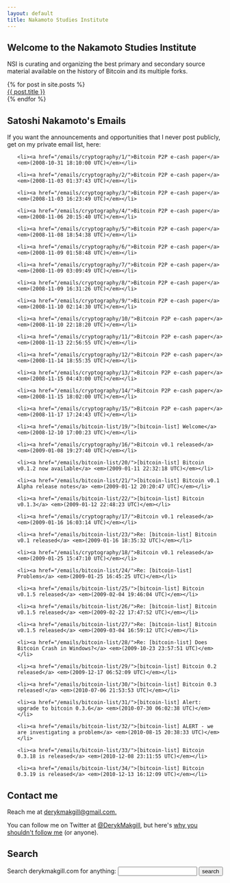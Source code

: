 ```yaml
---
layout: default
title: Nakamoto Studies Institute
---
```





<section id="newestarticles">
<h2>Welcome to the Nakamoto Studies Institute</h2>
	
<p>NSI is curating and organizing the best primary and secondary source material available on the history of Bitcoin and its multiple forks.	
	</p>
<ul style="
    list-style: none;
    padding-left: 0px;
">
{% for post in site.posts %}
	    <li><a href="{{ post.url }}" title="{{ post.title }}">{{ post.title }}</a></li>
	  {% endfor %}
</ul>
</section>



<section id="list">
<h2>Satoshi Nakamoto's Emails </h2>
<p>
If you want the announcements and opportunities that I never post publicly, get on my private email list, here:
</p>
<ul>
  
    <li><a href="/emails/cryptography/1/">Bitcoin P2P e-cash paper</a> <em>(2008-10-31 18:10:00 UTC)</em></li>
  
    <li><a href="/emails/cryptography/2/">Bitcoin P2P e-cash paper</a> <em>(2008-11-03 01:37:43 UTC)</em></li>
  
    <li><a href="/emails/cryptography/3/">Bitcoin P2P e-cash paper</a> <em>(2008-11-03 16:23:49 UTC)</em></li>
  
    <li><a href="/emails/cryptography/4/">Bitcoin P2P e-cash paper</a> <em>(2008-11-06 20:15:40 UTC)</em></li>
  
    <li><a href="/emails/cryptography/5/">Bitcoin P2P e-cash paper</a> <em>(2008-11-08 18:54:38 UTC)</em></li>
  
    <li><a href="/emails/cryptography/6/">Bitcoin P2P e-cash paper</a> <em>(2008-11-09 01:58:48 UTC)</em></li>
  
    <li><a href="/emails/cryptography/7/">Bitcoin P2P e-cash paper</a> <em>(2008-11-09 03:09:49 UTC)</em></li>
  
    <li><a href="/emails/cryptography/8/">Bitcoin P2P e-cash paper</a> <em>(2008-11-09 16:31:26 UTC)</em></li>
  
    <li><a href="/emails/cryptography/9/">Bitcoin P2P e-cash paper</a> <em>(2008-11-10 02:14:30 UTC)</em></li>
  
    <li><a href="/emails/cryptography/10/">Bitcoin P2P e-cash paper</a> <em>(2008-11-10 22:18:20 UTC)</em></li>
  
    <li><a href="/emails/cryptography/11/">Bitcoin P2P e-cash paper</a> <em>(2008-11-13 22:56:55 UTC)</em></li>
  
    <li><a href="/emails/cryptography/12/">Bitcoin P2P e-cash paper</a> <em>(2008-11-14 18:55:35 UTC)</em></li>
  
    <li><a href="/emails/cryptography/13/">Bitcoin P2P e-cash paper</a> <em>(2008-11-15 04:43:00 UTC)</em></li>
  
    <li><a href="/emails/cryptography/14/">Bitcoin P2P e-cash paper</a> <em>(2008-11-15 18:02:00 UTC)</em></li>
  
    <li><a href="/emails/cryptography/15/">Bitcoin P2P e-cash paper</a> <em>(2008-11-17 17:24:43 UTC)</em></li>
  
    <li><a href="/emails/bitcoin-list/19/">[bitcoin-list] Welcome</a> <em>(2008-12-10 17:00:23 UTC)</em></li>
  
    <li><a href="/emails/cryptography/16/">Bitcoin v0.1 released</a> <em>(2009-01-08 19:27:40 UTC)</em></li>
  
    <li><a href="/emails/bitcoin-list/20/">[bitcoin-list] Bitcoin v0.1.2 now available</a> <em>(2009-01-11 22:32:18 UTC)</em></li>
  
    <li><a href="/emails/bitcoin-list/21/">[bitcoin-list] Bitcoin v0.1 Alpha release notes</a> <em>(2009-01-12 20:20:47 UTC)</em></li>
  
    <li><a href="/emails/bitcoin-list/22/">[bitcoin-list] Bitcoin v0.1.3</a> <em>(2009-01-12 22:48:23 UTC)</em></li>
  
    <li><a href="/emails/cryptography/17/">Bitcoin v0.1 released</a> <em>(2009-01-16 16:03:14 UTC)</em></li>
  
    <li><a href="/emails/bitcoin-list/23/">Re: [bitcoin-list] Bitcoin v0.1 released</a> <em>(2009-01-16 18:35:32 UTC)</em></li>
  
    <li><a href="/emails/cryptography/18/">Bitcoin v0.1 released</a> <em>(2009-01-25 15:47:10 UTC)</em></li>
  
    <li><a href="/emails/bitcoin-list/24/">Re: [bitcoin-list] Problems</a> <em>(2009-01-25 16:45:25 UTC)</em></li>
  
    <li><a href="/emails/bitcoin-list/25/">[bitcoin-list] Bitcoin v0.1.5 released</a> <em>(2009-02-04 19:46:04 UTC)</em></li>
  
    <li><a href="/emails/bitcoin-list/26/">Re: [bitcoin-list] Bitcoin v0.1.5 released</a> <em>(2009-02-22 17:47:52 UTC)</em></li>
  
    <li><a href="/emails/bitcoin-list/27/">Re: [bitcoin-list] Bitcoin v0.1.5 released</a> <em>(2009-03-04 16:59:12 UTC)</em></li>
  
    <li><a href="/emails/bitcoin-list/28/">Re: [bitcoin-list] Does Bitcoin Crash in Windows?</a> <em>(2009-10-23 23:57:51 UTC)</em></li>
  
    <li><a href="/emails/bitcoin-list/29/">[bitcoin-list] Bitcoin 0.2 released</a> <em>(2009-12-17 06:52:09 UTC)</em></li>
  
    <li><a href="/emails/bitcoin-list/30/">[bitcoin-list] Bitcoin 0.3 released!</a> <em>(2010-07-06 21:53:53 UTC)</em></li>
  
    <li><a href="/emails/bitcoin-list/31/">[bitcoin-list] Alert: upgrade to bitcoin 0.3.6</a> <em>(2010-07-30 06:02:38 UTC)</em></li>
  
    <li><a href="/emails/bitcoin-list/32/">[bitcoin-list] ALERT - we are investigating a problem</a> <em>(2010-08-15 20:38:33 UTC)</em></li>
  
    <li><a href="/emails/bitcoin-list/33/">[bitcoin-list] Bitcoin 0.3.18 is released</a> <em>(2010-12-08 23:11:55 UTC)</em></li>
  
    <li><a href="/emails/bitcoin-list/34/">[bitcoin-list] Bitcoin 0.3.19 is released</a> <em>(2010-12-13 16:12:09 UTC)</em></li>
  
  </ul>	
	

<section id="contact">
<h2>
	Contact me
</h2>
<p>
	Reach me at <a href="mailto:derykmakgill@gmail.com">derykmakgill@gmail.com.</a></p>
	<p>You can follow me on Twitter at <a href="https://twitter.com/derykmakgill">@DerykMakgill,</a> but here's <a href="/nofollow">why you shouldn't follow me</a> (or anyone).</p>

</section>

<section id="search" style="
    margin-bottom: 0px;
">
<h2>Search</h2>
<form action="https://duckduckgo.com/" method="get">
	<label for="q">Search derykmakgill.com for anything:</label>
	<input type="text" name="q" value="">
	<input type="hidden" name="sites" value="“derykmakgill.com”">
	<input type="hidden" name="ia" value="web">
	<input type="submit" value="search">
</form>
</section>

